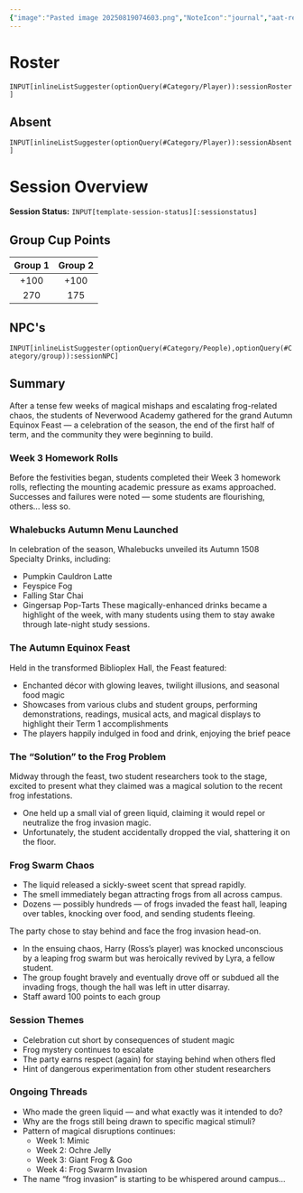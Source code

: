 ```yaml
---
{"image":"Pasted image 20250819074603.png","NoteIcon":"journal","aat-render-enabled":true,"fc-category":["Academy Event"],"fc-display-name":"Autumn Equinox","sessionstatus":"Occurred","type":"Session Journal","sessionDate":"2025-08-02","players":6,"OneLiner":"Autumn Equinox and frogs","timelines":["journal"],"tags":["journal","#Category/Journal","nwa"],"obsidianUIMode":"preview","sessionRoster":["[[1-Party/Group 2/Cyinth Agora.md|Cyinth Agora]]","[[1-Party/Group 1/Guiloip Guhloo (Glue).md|Guiloip Guhloo (Glue)]]","[[1-Party/Group 1/Vigilius Palamas.md|Vigilius Palamas]]","[[1-Party/Group 2/Harry Blackstone.md|Harry Blackstone]]","[[1-Party/Group 2/Lyra Everlight.md|Lyra Everlight]]","[[1-Party/Group 1/Atudark.md|Atudark]]"],"sessionAbsent":["[[1-Party/Group 1/Milfjord Goodleaf.md|Milfjord Goodleaf]]","[[1-Party/Group 2/H'er.md|H'er]]"],"sessionNPC":["[[2-World/Groups/Cohort of 1508.md|Cohort of 1508]]"],"dg-publish":true,"dg-path":"Session Journals/2025-08-02 - Autumn Equinox.md","permalink":"/session-journals/2025-08-02-autumn-equinox/","dgPassFrontmatter":true,"updated":"2025-09-27T18:33:16.000+01:00"}
---
```



# Roster 



`INPUT[inlineListSuggester(optionQuery(#Category/Player)):sessionRoster]`
 

## Absent



`INPUT[inlineListSuggester(optionQuery(#Category/Player)):sessionAbsent]`
 

# Session Overview

**Session Status:** `INPUT[template-session-status][:sessionstatus]`

## Group Cup Points

| Group 1 | Group 2 |
| :-----: | :-----: |
|  +100   |  +100   |
|   270   |   175   |

## NPC's

`INPUT[inlineListSuggester(optionQuery(#Category/People),optionQuery(#Category/group)):sessionNPC]`

## Summary
After a tense few weeks of magical mishaps and escalating frog-related chaos, the students of Neverwood Academy gathered for the grand Autumn Equinox Feast — a celebration of the season, the end of the first half of term, and the community they were beginning to build.

### Week 3 Homework Rolls

Before the festivities began, students completed their Week 3 homework rolls, reflecting the mounting academic pressure as exams approached. Successes and failures were noted — some students are flourishing, others... less so.

### Whalebucks Autumn Menu Launched

In celebration of the season, Whalebucks unveiled its Autumn 1508 Specialty Drinks, including:
* Pumpkin Cauldron Latte  
* Feyspice Fog  
* Falling Star Chai  
* Gingersap Pop-Tarts
These magically-enhanced drinks became a highlight of the week, with many students using them to stay awake through late-night study sessions.

### The Autumn Equinox Feast

Held in the transformed Biblioplex Hall, the Feast featured:
* Enchanted décor with glowing leaves, twilight illusions, and seasonal food magic  
* Showcases from various clubs and student groups, performing demonstrations, readings, musical acts, and magical displays to highlight their Term 1 accomplishments  
* The players happily indulged in food and drink, enjoying the brief peace

### The “Solution” to the Frog Problem

Midway through the feast, two student researchers took to the stage, excited to present what they claimed was a magical solution to the recent frog infestations.

* One held up a small vial of green liquid, claiming it would repel or neutralize the frog invasion magic.  
* Unfortunately, the student accidentally dropped the vial, shattering it on the floor.

### Frog Swarm Chaos

* The liquid released a sickly-sweet scent that spread rapidly.  
* The smell immediately began attracting frogs from all across campus.  
* Dozens — possibly hundreds — of frogs invaded the feast hall, leaping over tables, knocking over food, and sending students fleeing.

The party chose to stay behind and face the frog invasion head-on.
* In the ensuing chaos, Harry (Ross’s player) was knocked unconscious by a leaping frog swarm but was heroically revived by Lyra, a fellow student.  
* The group fought bravely and eventually drove off or subdued all the invading frogs, though the hall was left in utter disarray.  
* Staff award 100 points to each group

### Session Themes

* Celebration cut short by consequences of student magic  
* Frog mystery continues to escalate  
* The party earns respect (again) for staying behind when others fled  
* Hint of dangerous experimentation from other student researchers

### Ongoing Threads

* Who made the green liquid — and what exactly was it intended to do?  
* Why are the frogs still being drawn to specific magical stimuli?  
* Pattern of magical disruptions continues:  
  * Week 1: Mimic  
  * Week 2: Ochre Jelly  
  * Week 3: Giant Frog & Goo  
  * Week 4: Frog Swarm Invasion  
* The name “frog invasion” is starting to be whispered around campus…